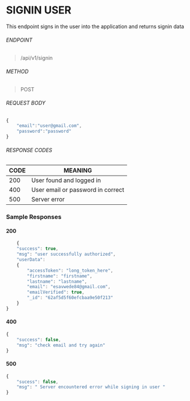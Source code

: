 
# SIGNIN   USER 
This endpoint signs in the user into the application and returns signin data 


###### ENDPOINT 
> /api/v1/signin 


###### METHOD 
> POST 



###### REQUEST BODY 
```javascript 
{
    "email":"user@gmail.com",
    "password":"password"
}
```

###### RESPONSE CODES 

CODE | MEANING 
-----|-------- 
200  | User found and logged in 
400  | User email or password in correct 
500  | Server error 


### Sample Responses 

#### 200

```javascript 
    {
	"success": true,
	"msg": "user successfully authorized",
	"userData": 
	{
		"accessToken": "long_token_here",
		"firstname": "firstname",
		"lastname": "lastname",
		"email": "esavwede84@gmail.com",
		"emailVerified": true,
		"_id": "62af5d5f60efcbaa9e50f213"
	}
}
```


#### 400 


```javascript 
{
	"success": false,
	"msg": "check email and try again"
}
```
    
    
####  500 
```javascript 
{
	"sucess": false,
	"msg": " Server encountered error while signing in user "
}
```


